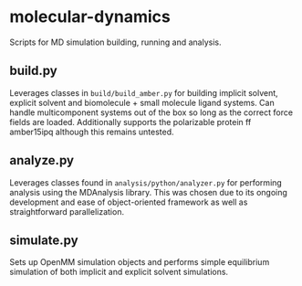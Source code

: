 # molecular-dynamics
Scripts for MD simulation building, running and analysis.

## build.py
Leverages classes in `build/build_amber.py` for building implicit solvent,
explicit solvent and biomolecule + small molecule ligand systems. Can handle
multicomponent systems out of the box so long as the correct force fields are
loaded. Additionally supports the polarizable protein ff amber15ipq although
this remains untested.

## analyze.py
Leverages classes found in `analysis/python/analyzer.py` for performing
analysis using the MDAnalysis library. This was chosen due to its ongoing
development and ease of object-oriented framework as well as straightforward
parallelization.

## simulate.py
Sets up OpenMM simulation objects and performs simple equilibrium simulation
of both implicit and explicit solvent simulations.
